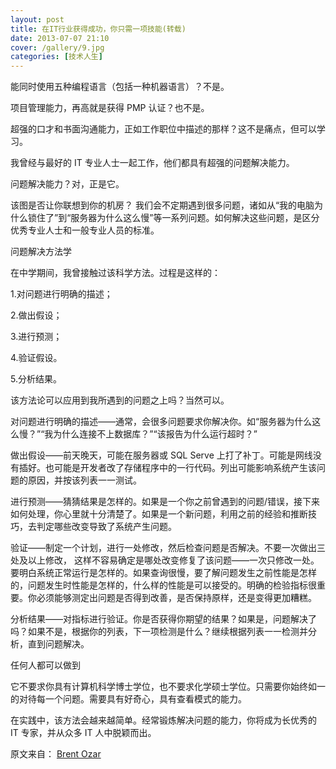 ```yaml
---
layout: post
title: 在IT行业获得成功，你只需一项技能(转载)
date: 2013-07-07 21:10
cover: /gallery/9.jpg
categories: [技术人生]
---
```


能同时使用五种编程语言（包括一种机器语言）？不是。

项目管理能力，再高就是获得 PMP 认证？也不是。

超强的口才和书面沟通能力，正如工作职位中描述的那样？这不是痛点，但可以学习。

我曾经与最好的 IT 专业人士一起工作，他们都具有超强的问题解决能力。

问题解决能力？对，正是它。

该图是否让你联想到你的机房？ 我们会不定期遇到很多问题，诸如从“我的电脑为什么锁住了”到“服务器为什么这么慢”等一系列问题。如何解决这些问题，是区分优秀专业人士和一般专业人员的标准。

<!--more-->

问题解决方法学

在中学期间，我曾接触过该科学方法。过程是这样的：

1.对问题进行明确的描述；

2.做出假设；

3.进行预测；

4.验证假设。

5.分析结果。

该方法论可以应用到我所遇到的问题之上吗？当然可以。

对问题进行明确的描述——通常，会很多问题要求你解决你。如“服务器为什么这么慢？”“我为什么连接不上数据库？”“该报告为什么运行超时？”

做出假设——前天晚天，可能在服务器或 SQL Serve 上打了补丁。可能是网线没有插好。也可能是开发者改了存储程序中的一行代码。列出可能影响系统产生该问题的原因，并按该列表一一测试。

进行预测——猜猜结果是怎样的。如果是一个你之前曾遇到的问题/错误，接下来如何处理，你心里就十分清楚了。如果是一个新问题，利用之前的经验和推断技巧，去判定哪些改变导致了系统产生问题。

验证——制定一个计划，进行一处修改，然后检查问题是否解决。不要一次做出三处及以上修改， 这样不容易确定是哪处改变修复了该问题——一次只修改一处。要明白系统正常运行是怎样的。如果查询很慢，要了解问题发生之前性能是怎样的，问题发生时性能是怎样的，什么样的性能是可以接受的。明确的检验指标很重要。你必须能够测定出问题是否得到改善，是否保持原样，还是变得更加糟糕。

分析结果——对指标进行验证。你是否获得你期望的结果？如果是，问题解决了吗？如果不是，根据你的列表，下一项检测是什么？继续根据列表一一检测并分析，直到问题解决。

任何人都可以做到

它不要求你具有计算机科学博士学位，也不要求化学硕士学位。只需要你始终如一的对待每一个问题。需要具有好奇心，具有查看模式的能力。

在实践中，该方法会越来越简单。经常锻炼解决问题的能力，你将成为长优秀的 IT 专家，并从众多 IT 人中脱颖而出。

原文来自： [Brent Ozar](http://www.brentozar.com/archive/2013/07/you-need-this-one-skill-to-succeed-in-it/#comments)
